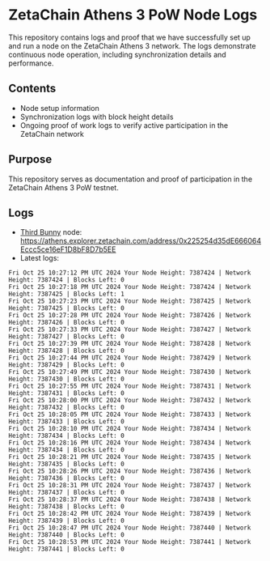 # ZetaChain Athens 3 PoW Node Logs
This repository contains logs and proof that we have successfully set up and run a node on the ZetaChain Athens 3 network. The logs demonstrate continuous node operation, including synchronization details and performance.

## Contents
- Node setup information
- Synchronization logs with block height details
- Ongoing proof of work logs to verify active participation in the ZetaChain network

## Purpose
This repository serves as documentation and proof of participation in the ZetaChain Athens 3 PoW testnet.

## Logs

- [Third Bunny](https://thirdbunny.xyz/) node: https://athens.explorer.zetachain.com/address/0x225254d35dE666064Eccc5ce16eF1D8bF8D7b5EE
- Latest logs:
```
Fri Oct 25 10:27:12 PM UTC 2024 Your Node Height: 7387424 | Network Height: 7387424 | Blocks Left: 0
Fri Oct 25 10:27:18 PM UTC 2024 Your Node Height: 7387424 | Network Height: 7387425 | Blocks Left: 1
Fri Oct 25 10:27:23 PM UTC 2024 Your Node Height: 7387425 | Network Height: 7387425 | Blocks Left: 0
Fri Oct 25 10:27:28 PM UTC 2024 Your Node Height: 7387426 | Network Height: 7387426 | Blocks Left: 0
Fri Oct 25 10:27:33 PM UTC 2024 Your Node Height: 7387427 | Network Height: 7387427 | Blocks Left: 0
Fri Oct 25 10:27:39 PM UTC 2024 Your Node Height: 7387428 | Network Height: 7387428 | Blocks Left: 0
Fri Oct 25 10:27:44 PM UTC 2024 Your Node Height: 7387429 | Network Height: 7387429 | Blocks Left: 0
Fri Oct 25 10:27:49 PM UTC 2024 Your Node Height: 7387430 | Network Height: 7387430 | Blocks Left: 0
Fri Oct 25 10:27:55 PM UTC 2024 Your Node Height: 7387431 | Network Height: 7387431 | Blocks Left: 0
Fri Oct 25 10:28:00 PM UTC 2024 Your Node Height: 7387432 | Network Height: 7387432 | Blocks Left: 0
Fri Oct 25 10:28:05 PM UTC 2024 Your Node Height: 7387433 | Network Height: 7387433 | Blocks Left: 0
Fri Oct 25 10:28:10 PM UTC 2024 Your Node Height: 7387434 | Network Height: 7387434 | Blocks Left: 0
Fri Oct 25 10:28:16 PM UTC 2024 Your Node Height: 7387434 | Network Height: 7387434 | Blocks Left: 0
Fri Oct 25 10:28:21 PM UTC 2024 Your Node Height: 7387435 | Network Height: 7387435 | Blocks Left: 0
Fri Oct 25 10:28:26 PM UTC 2024 Your Node Height: 7387436 | Network Height: 7387436 | Blocks Left: 0
Fri Oct 25 10:28:31 PM UTC 2024 Your Node Height: 7387437 | Network Height: 7387437 | Blocks Left: 0
Fri Oct 25 10:28:37 PM UTC 2024 Your Node Height: 7387438 | Network Height: 7387438 | Blocks Left: 0
Fri Oct 25 10:28:42 PM UTC 2024 Your Node Height: 7387439 | Network Height: 7387439 | Blocks Left: 0
Fri Oct 25 10:28:47 PM UTC 2024 Your Node Height: 7387440 | Network Height: 7387440 | Blocks Left: 0
Fri Oct 25 10:28:53 PM UTC 2024 Your Node Height: 7387441 | Network Height: 7387441 | Blocks Left: 0
```

